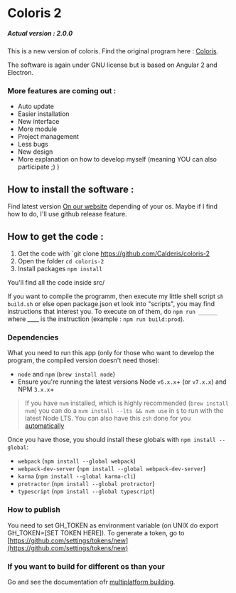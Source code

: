 # Coloris 2
##### Actual version : 2.0.0
This is a new version of coloris. Find the original program here : [Coloris].

The software is again under GNU license but is based on Angular 2 and Electron.

### More features are coming out : 
- Auto update
- Easier installation
- New interface
- More module
- Project management
- Less bugs
- New design
- More explanation on how to develop myself (meaning YOU can also participate ;) )

## How to install the software : 
Find latest version [On our website] depending of your os.
Maybe if I find how to do, I'll use github release feature.

## How to get the code : 

1) Get the code with `git clone https://github.com/Calderis/coloris-2
2) Open the folder `cd coloris-2`
3) Install packages `npm install`

You'll find all the code inside src/

If you want to compile the programm, then execute my little shell script `sh build.sh` or else open package.json et look into "scripts", you may find instructions that interest you. To execute on of them, do `npm run ______` where ____ is the instruction (example : `npm run build:prod`).

### Dependencies
What you need to run this app (only for those who want to develop the program, the compiled version doesn't need those):
* `node` and `npm` (`brew install node`)
* Ensure you're running the latest versions Node `v6.x.x`+ (or `v7.x.x`) and NPM `3.x.x`+

> If you have `nvm` installed, which is highly recommended (`brew install nvm`) you can do a `nvm install --lts && nvm use` in `$` to run with the latest Node LTS. You can also have this `zsh` done for you [automatically](https://github.com/creationix/nvm#calling-nvm-use-automatically-in-a-directory-with-a-nvmrc-file) 

Once you have those, you should install these globals with `npm install --global`:
* `webpack` (`npm install --global webpack`)
* `webpack-dev-server` (`npm install --global webpack-dev-server`)
* `karma` (`npm install --global karma-cli`)
* `protractor` (`npm install --global protractor`)
* `typescript` (`npm install --global typescript`)

### How to publish
You need to set GH_TOKEN as environment variable (on UNIX do export GH_TOKEN=[SET TOKEN HERE]).
To generate a token, go to [https://github.com/settings/tokens/new](https://github.com/settings/tokens/new)

### If you want to build for different os than your
Go and see the documentation ofr [multiplatform building].

[Coloris]: <http://calderis.github.io/Coloris>
[On our website]: <http://coloris-app.fr>
[multiplatform building]: <https://github.com/electron-userland/electron-builder/wiki/Multi-Platform-Build#os-x>